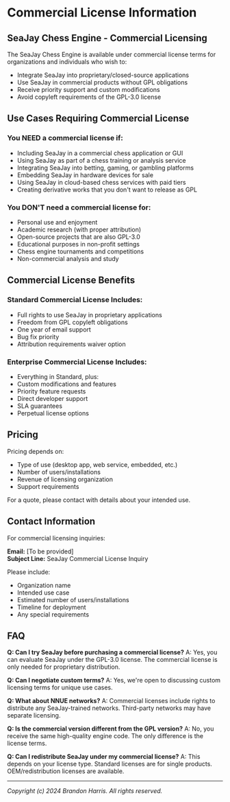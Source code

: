 # Commercial License Information

## SeaJay Chess Engine - Commercial Licensing

The SeaJay Chess Engine is available under commercial license terms for organizations and individuals who wish to:

- Integrate SeaJay into proprietary/closed-source applications
- Use SeaJay in commercial products without GPL obligations
- Receive priority support and custom modifications
- Avoid copyleft requirements of the GPL-3.0 license

## Use Cases Requiring Commercial License

### You NEED a commercial license if:
- Including SeaJay in a commercial chess application or GUI
- Using SeaJay as part of a chess training or analysis service
- Integrating SeaJay into betting, gaming, or gambling platforms
- Embedding SeaJay in hardware devices for sale
- Using SeaJay in cloud-based chess services with paid tiers
- Creating derivative works that you don't want to release as GPL

### You DON'T need a commercial license for:
- Personal use and enjoyment
- Academic research (with proper attribution)
- Open-source projects that are also GPL-3.0
- Educational purposes in non-profit settings
- Chess engine tournaments and competitions
- Non-commercial analysis and study

## Commercial License Benefits

### Standard Commercial License Includes:
- Full rights to use SeaJay in proprietary applications
- Freedom from GPL copyleft obligations
- One year of email support
- Bug fix priority
- Attribution requirements waiver option

### Enterprise Commercial License Includes:
- Everything in Standard, plus:
- Custom modifications and features
- Priority feature requests
- Direct developer support
- SLA guarantees
- Perpetual license options

## Pricing

Pricing depends on:
- Type of use (desktop app, web service, embedded, etc.)
- Number of users/installations
- Revenue of licensing organization
- Support requirements

For a quote, please contact with details about your intended use.

## Contact Information

For commercial licensing inquiries:

**Email:** [To be provided]  
**Subject Line:** SeaJay Commercial License Inquiry

Please include:
- Organization name
- Intended use case
- Estimated number of users/installations
- Timeline for deployment
- Any special requirements

## FAQ

**Q: Can I try SeaJay before purchasing a commercial license?**
A: Yes, you can evaluate SeaJay under the GPL-3.0 license. The commercial license is only needed for proprietary distribution.

**Q: Can I negotiate custom terms?**
A: Yes, we're open to discussing custom licensing terms for unique use cases.

**Q: What about NNUE networks?**
A: Commercial licenses include rights to distribute any SeaJay-trained networks. Third-party networks may have separate licensing.

**Q: Is the commercial version different from the GPL version?**
A: No, you receive the same high-quality engine code. The only difference is the license terms.

**Q: Can I redistribute SeaJay under my commercial license?**
A: This depends on your license type. Standard licenses are for single products. OEM/redistribution licenses are available.

---

*Copyright (c) 2024 Brandon Harris. All rights reserved.*
